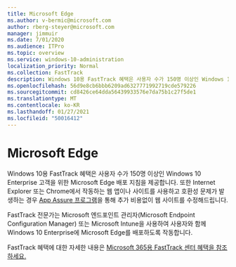 ```yaml
---
title: Microsoft Edge
ms.author: v-bermic@microsoft.com
author: rberg-steyer@microsoft.com
manager: jimmuir
ms.date: 7/01/2020
ms.audience: ITPro
ms.topic: overview
ms.service: windows-10-administration
localization_priority: Normal
ms.collection: FastTrack
description: Windows 10용 FastTrack 혜택은 사용자 수가 150명 이상인 Windows 10 Enterprise 고객을 위한 Microsoft Edge 배포 지침을 제공합니다.
ms.openlocfilehash: 56d9e8cb6bbb6209ad6327771992719cde579226
ms.sourcegitcommit: cd8426ce64dda56439933576e7da75b1c27f5de1
ms.translationtype: MT
ms.contentlocale: ko-KR
ms.lasthandoff: 01/27/2021
ms.locfileid: "50016412"
---
```

# <a name="microsoft-edge"></a>Microsoft Edge

Windows 10용 FastTrack 혜택은 사용자 수가 150명 이상인 Windows 10 Enterprise 고객을 위한 Microsoft Edge 배포 지침을 제공합니다. 또한 Internet Explorer 또는 Chrome에서 작동하는 웹 앱이나 사이트를 사용하고 호환성 문제가 발생하는 경우 [App Assure 프로그램](Win-10-app-assure.md)을 통해 추가 비용없이 웹 사이트를 수정해드립니다.

FastTrack 전문가는 Microsoft 엔드포인트 관리자(Microsoft Endpoint Configuration Manager) 또는 Microsoft Intune을 사용하여 사용자와 함께 Windows 10 Enterprise에 Microsoft Edge를 배포하도록 작동합니다.

FastTrack 혜택에 대한 자세한 내용은 [Microsoft 365용 FastTrack 센터 혜택을 참조하세요.](introduction.md)
